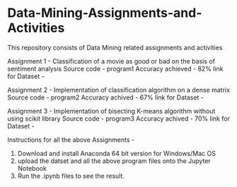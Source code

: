# Data-Mining-Assignments-and-Activities
This repository consists of Data Mining related assignments and activities

Assignment 1 - Classification of a movie as good or bad on the basis of sentiment analysis
Source code - program1
Accuracy achieved - 82%
link for Dataset - 

Assignment 2 - Implementation of classification algorithm on a dense matrix
Source code - program2
Accuracy achived - 67%
link for Dataset - 

Assignment 3 - Implementation of bisecting K-means algorithm without using scikit library
Source code - program3
Accuracy achived - 70%
link for Dataset - 


Instructions for all the above Assignments - 

1) Download and install Anaconda 64 bit version for Windows/Mac OS
2) upload the datset and all the above program files onto the Jupyter Notebook
3) Run the .ipynb files to see the result.


